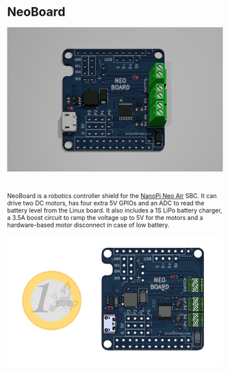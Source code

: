 # NeoBoard

<p align="center">
<img src="Hardware/3D/neoBoard3D.png" >
</p>

<br>

NeoBoard is a robotics controller shield for the [NanoPi Neo Air](http://nanopi.io/nanopi-neo-air.html) SBC. It can drive two DC motors, has four extra 5V GPIOs and an ADC to read the battery level from the Linux board. It also includes a 1S LiPo battery charger, a 3.5A boost circuit to ramp the voltage up to 5V for the motors and a hardware-based motor disconnect in case of low battery.


<p align="center">
<img src="Hardware/3D/neoBoard.png" >
</p>
